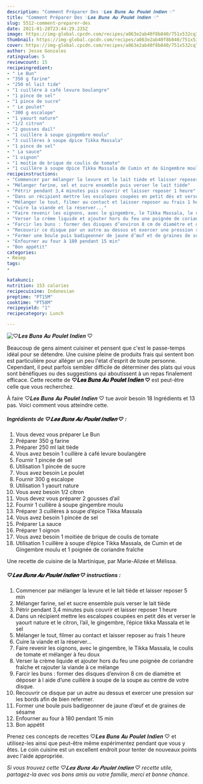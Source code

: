 ```yaml
---
description: "Comment Préparer Des ♡︎𝑳𝒆𝒔 𝑩𝒖𝒏𝒔 𝑨𝒖 𝑷𝒐𝒖𝒍𝒆𝒕 𝑰𝒏𝒅𝒊𝒆𝒏 ♡︎"
title: "Comment Préparer Des ♡︎𝑳𝒆𝒔 𝑩𝒖𝒏𝒔 𝑨𝒖 𝑷𝒐𝒖𝒍𝒆𝒕 𝑰𝒏𝒅𝒊𝒆𝒏 ♡︎"
slug: 5512-comment-preparer-des
date: 2021-01-28T23:44:29.235Z
image: https://img-global.cpcdn.com/recipes/a863e2ab40f8b840/751x532cq70/♡︎𝑳𝒆𝒔-𝑩𝒖𝒏𝒔-𝑨𝒖-𝑷𝒐𝒖𝒍𝒆𝒕-𝑰𝒏𝒅𝒊𝒆𝒏-♡︎-photo-principale-de-la-recette.jpg
thumbnail: https://img-global.cpcdn.com/recipes/a863e2ab40f8b840/751x532cq70/♡︎𝑳𝒆𝒔-𝑩𝒖𝒏𝒔-𝑨𝒖-𝑷𝒐𝒖𝒍𝒆𝒕-𝑰𝒏𝒅𝒊𝒆𝒏-♡︎-photo-principale-de-la-recette.jpg
cover: https://img-global.cpcdn.com/recipes/a863e2ab40f8b840/751x532cq70/♡︎𝑳𝒆𝒔-𝑩𝒖𝒏𝒔-𝑨𝒖-𝑷𝒐𝒖𝒍𝒆𝒕-𝑰𝒏𝒅𝒊𝒆𝒏-♡︎-photo-principale-de-la-recette.jpg
author: Jesse Gonzales
ratingvalue: 5
reviewcount: 15
recipeingredient:
- " Le Bun"
- "350 g farine"
- "250 ml lait tide"
- "1 cuillère à café levure boulangre"
- "1 pince de sel"
- "1 pince de sucre"
- " Le poulet"
- "300 g escalope"
- "1 yaourt nature"
- "1/2 citron"
- "2 gousses dail"
- "1 cuillère à soupe gingembre moulu"
- "3 cuillères à soupe dpice Tikka Massala"
- "1 pince de sel"
- " La sauce"
- "1 oignon"
- "1 moitie de brique de coulis de tomate"
- "1 cuillère à soupe dpice Tikka Massala de Cumin et de Gingembre moulu et 1 poigne de coriandre frache"
recipeinstructions:
- "Commencer par mélanger la levure et le lait tiède et laisser reposer 5 min"
- "Mélanger farine, sel et sucre ensemble puis verser le lait tiède"
- "Pétrir pendant 3,4 minutes puis couvrir et laisser reposer 1 heure"
- "Dans un récipient mettre les escalopes coupées en petit dés et verser le yaourt nature et le citron, l’ail, le gingembre, l’épice tikka Massala et le sel"
- "Mélanger le tout, filmer au contact et laisser reposer au frais 1 heure"
- "Cuire la viande et la réserver..."
- "Faire revenir les oignons, avec le gingembre, le Tikka Massala, le coulis de tomate et mélanger à feu doux"
- "Verser la crème liquide et ajouter hors du feu une poignée de coriandre fraîche et rajouter la viande à ce mélange"
- "Farcir les buns : former des disques d’environ 8 cm de diamètre et déposer à l aide d’une cuillère à soupe de la soupe au centre de votre disque."
- "Recouvrir ce disque par un autre au dessus et exercer une pression sur les bords afin de bien refermer."
- "Former une boule puis badigeonner de jaune d’œuf et de graines de sésame"
- "Enfourner au four à 180 pendant 15 min"
- "Bon appétit"
categories:
- Resep
tags:
- 

katakunci:  
nutrition: 153 calories
recipecuisine: Indonesian
preptime: "PT15M"
cooktime: "PT58M"
recipeyield: "1"
recipecategory: Lunch

---
```



![♡︎𝑳𝒆𝒔 𝑩𝒖𝒏𝒔 𝑨𝒖 𝑷𝒐𝒖𝒍𝒆𝒕 𝑰𝒏𝒅𝒊𝒆𝒏 ♡︎](https://img-global.cpcdn.com/recipes/a863e2ab40f8b840/751x532cq70/♡︎𝑳𝒆𝒔-𝑩𝒖𝒏𝒔-𝑨𝒖-𝑷𝒐𝒖𝒍𝒆𝒕-𝑰𝒏𝒅𝒊𝒆𝒏-♡︎-photo-principale-de-la-recette.jpg)

Beaucoup de gens aiment cuisiner et pensent que c'est le passe-temps idéal pour se détendre. Une cuisine pleine de produits frais qui sentent bon est particulière pour alléger un peu l'état d'esprit de toute personne. Cependant, il peut parfois sembler difficile de déterminer des plats qui vous sont bénéfiques ou des suggestions qui aboutissent à un repas finalement efficace. Cette recette de <strong> ♡︎𝑳𝒆𝒔 𝑩𝒖𝒏𝒔 𝑨𝒖 𝑷𝒐𝒖𝒍𝒆𝒕 𝑰𝒏𝒅𝒊𝒆𝒏 ♡︎ </strong> est peut-être celle que vous recherchez.

<!--inarticleads1-->

À faire ♡︎𝑳𝒆𝒔 𝑩𝒖𝒏𝒔 𝑨𝒖 𝑷𝒐𝒖𝒍𝒆𝒕 𝑰𝒏𝒅𝒊𝒆𝒏 ♡︎ tue avoir besoin 18 Ingrédients et 13 pas. Voici comment vous atteindre cette.

##### Ingrédients de ♡︎𝑳𝒆𝒔 𝑩𝒖𝒏𝒔 𝑨𝒖 𝑷𝒐𝒖𝒍𝒆𝒕 𝑰𝒏𝒅𝒊𝒆𝒏 ♡︎ :

1. Vous devez vous préparer  Le Bun
1. Préparer 350 g farine
1. Préparer 250 ml lait tiède
1. Vous avez besoin 1 cuillère à café levure boulangère
1. Fournir 1 pincée de sel
1. Utilisation 1 pincée de sucre
1. Vous avez besoin  Le poulet
1. Fournir 300 g escalope
1. Utilisation 1 yaourt nature
1. Vous avez besoin 1/2 citron
1. Vous devez vous préparer 2 gousses d’ail
1. Fournir 1 cuillère à soupe gingembre moulu
1. Préparer 3 cuillères à soupe d’épice Tikka Massala
1. Vous avez besoin 1 pincée de sel
1. Préparer  La sauce
1. Préparer 1 oignon
1. Vous avez besoin 1 moitiée de brique de coulis de tomate
1. Utilisation 1 cuillère à soupe d’épice Tikka Massala, de Cumin et de Gingembre moulu et 1 poignée de coriandre fraîche


Une recette de cuisine de la Martinique, par Marie-Alizée et Mélissa. 

<!--inarticleads2-->

##### ♡︎𝑳𝒆𝒔 𝑩𝒖𝒏𝒔 𝑨𝒖 𝑷𝒐𝒖𝒍𝒆𝒕 𝑰𝒏𝒅𝒊𝒆𝒏 ♡︎ instructions :

1. Commencer par mélanger la levure et le lait tiède et laisser reposer 5 min
1. Mélanger farine, sel et sucre ensemble puis verser le lait tiède
1. Pétrir pendant 3,4 minutes puis couvrir et laisser reposer 1 heure
1. Dans un récipient mettre les escalopes coupées en petit dés et verser le yaourt nature et le citron, l’ail, le gingembre, l’épice tikka Massala et le sel
1. Mélanger le tout, filmer au contact et laisser reposer au frais 1 heure
1. Cuire la viande et la réserver...
1. Faire revenir les oignons, avec le gingembre, le Tikka Massala, le coulis de tomate et mélanger à feu doux
1. Verser la crème liquide et ajouter hors du feu une poignée de coriandre fraîche et rajouter la viande à ce mélange
1. Farcir les buns : former des disques d’environ 8 cm de diamètre et déposer à l aide d’une cuillère à soupe de la soupe au centre de votre disque.
1. Recouvrir ce disque par un autre au dessus et exercer une pression sur les bords afin de bien refermer.
1. Former une boule puis badigeonner de jaune d’œuf et de graines de sésame
1. Enfourner au four à 180 pendant 15 min
1. Bon appétit




<!--inarticleads1-->

<p>
Prenez ces concepts de recettes ♡︎𝑳𝒆𝒔 𝑩𝒖𝒏𝒔 𝑨𝒖 𝑷𝒐𝒖𝒍𝒆𝒕 𝑰𝒏𝒅𝒊𝒆𝒏 ♡︎ et utilisez-les ainsi que peut-être même expérimentez pendant que vous y êtes. Le coin cuisine est un excellent endroit pour tenter de nouveaux points avec l'aide appropriée.
</p>

<p>
<i>Si vous trouvez cette ♡︎𝑳𝒆𝒔 𝑩𝒖𝒏𝒔 𝑨𝒖 𝑷𝒐𝒖𝒍𝒆𝒕 𝑰𝒏𝒅𝒊𝒆𝒏 ♡︎ recette utile, partagez-la avec vos bons amis ou votre famille, merci et bonne chance.</i>
</p>
